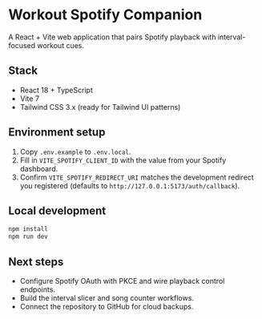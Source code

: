 # Workout Spotify Companion

A React + Vite web application that pairs Spotify playback with interval-focused workout cues.

## Stack
- React 18 + TypeScript
- Vite 7
- Tailwind CSS 3.x (ready for Tailwind UI patterns)

## Environment setup
1. Copy `.env.example` to `.env.local`.
2. Fill in `VITE_SPOTIFY_CLIENT_ID` with the value from your Spotify dashboard.
3. Confirm `VITE_SPOTIFY_REDIRECT_URI` matches the development redirect you registered (defaults to `http://127.0.0.1:5173/auth/callback`).

## Local development
```bash
npm install
npm run dev
```

## Next steps
- Configure Spotify OAuth with PKCE and wire playback control endpoints.
- Build the interval slicer and song counter workflows.
- Connect the repository to GitHub for cloud backups.
